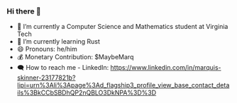 ### Hi there 👋

- 🔭 I’m currently a Computer Science and Mathematics student at Virginia Tech
- 🌱 I’m currently learning Rust
- 😄 Pronouns: he/him
- 💰 Monetary Contribution: $MaybeMarq
- 🗨️ How to reach me - LinkedIn: https://www.linkedin.com/in/marquis-skinner-23177821b?lipi=urn%3Ali%3Apage%3Ad_flagship3_profile_view_base_contact_details%3BkCCbSBDhQP2nQBLO3DkNPA%3D%3D 
